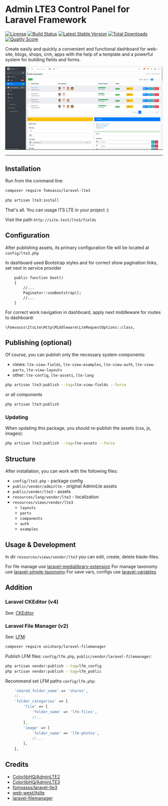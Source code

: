 # Admin LTE3 Control Panel for Laravel Framework

[![License](https://img.shields.io/packagist/l/fomvasss/laravel-lte3.svg?style=for-the-badge)](https://packagist.org/packages/fomvasss/laravel-lte3)
[![Build Status](https://img.shields.io/github/stars/fomvasss/laravel-lte3.svg?style=for-the-badge)](https://github.com/fomvasss/laravel-lte3)
[![Latest Stable Version](https://img.shields.io/packagist/v/fomvasss/laravel-lte3.svg?style=for-the-badge)](https://packagist.org/packages/fomvasss/laravel-lte3)
[![Total Downloads](https://img.shields.io/packagist/dt/fomvasss/laravel-lte3.svg?style=for-the-badge)](https://packagist.org/packages/fomvasss/laravel-lte3)
[![Quality Score](https://img.shields.io/scrutinizer/g/fomvasss/laravel-lte3.svg?style=for-the-badge)](https://scrutinizer-ci.com/g/fomvasss/laravel-lte3)


Create easily and quickly a convenient and functional dashboard for web-site, blogs, shops, crm, apps with the help of a template and a powerful system for building fields and forms.

![screenshot](public/img/screen.gif)

----------

## Installation

Run from the command line:

```bash
composer require fomvasss/laravel-lte3
```

```bash
php artisan lte3:install
```

That's all. You can usage ITS LTE in your project :) 

Visit the path `http://site.test/lte3/fields` 

## Configuration

After publishing assets, its primary configuration file will be located at `config/lte3.php`

In dashboard used Bootstrap styles and for correct show pagination links, set next in service provider
```
    public function boot()
    {
        //...
        Paginator::useBootstrap();
        //...
    }
```

For correct work navigation in dashboard, apply next middleware for routes to dashboard:
```
\Fomvasss\ItsLte\Http\Middleware\LteRequestOptions::class,
```

## Publishing (optional)
Of course, you can publish only the necessary system components:
- views:
`lte-view-fields`, `lte-view-examples`, `lte-view-auth`, `lte-view-parts`, `lte-view-layouts`
- other:
`lte-config`, `lte-assets`, `lte-lang`

```bash
php artisan lte3:publish --tag=lte-view-fields --force
```
or all components
```bash
php artisan lte3:publish
```

### Updating 
When updating this package, you should re-publish the assets (css, js, images):
```bash
php artisan lte3:publish --tag=lte-assets --force
```

## Structure

After installation, you can work with the following files:

- `config/lte3.php` - package config
- `public/vendor/adminlte` - original AdminLte assets
- `public/vendor/lte3` - assets
- `resources/lang/vendor/lte3` - localization
- `resources/views/vendor/lte3`
    - `layouts`
    - `parts`
    - `components`
    - `auth`
    - `examples`


## Usage & Development

In dir `resources/views/vendor/lte3` you can edit, create, delete blade-files.

For file manage use [laravel-medialibrary-extension](https://github.com/fomvasss/laravel-medialibrary-extension)
For manage taxonomy use [laravel-simple-taxonomy](https://github.com/fomvasss/laravel-simple-taxonomy)
For save vars, configs use [laravel-variables](https://github.com/fomvasss/laravel-variables)


## Addition

### Laravel CKEditor (v4)

See: [CKEditor](https://github.com/UniSharp/laravel-ckeditor)

### Laravel File Manager (v2)   

See: [LFM](https://github.com/UniSharp/laravel-filemanager):

```bash
composer require unisharp/laravel-filemanager
```

Publish LFM files: `config/lfm.php`, `public/vendor/laravel-filemanager`:

```bash
php artisan vendor:publish --tag=lfm_config
php artisan vendor:publish --tag=lfm_public
```
Recommend set LFM paths `config/lfm.php`:

```php
    'shared_folder_name' => 'shares',
    //...
    'folder_categories' => [
        'file' => [
            'folder_name' => 'lfm-files',
            //...
        ],
        'image' => [
            'folder_name' => 'lfm-photos',
            //...
        ],      
    ],
```

## Credits
- [ColorlibHQ/AdminLTE2](https://adminlte.io/themes/AdminLTE/)
- [ColorlibHQ/AdminLTE3](https://adminlte.io/themes/v3/)
- [fomvasss/laravel-lte3](https://github.com/fomvasss/laravel-lte3)
- [web-west/itslte](https://github.com/web-west/itslte)
- [laravel-filemanager](https://unisharp.github.io/laravel-filemanager/)
